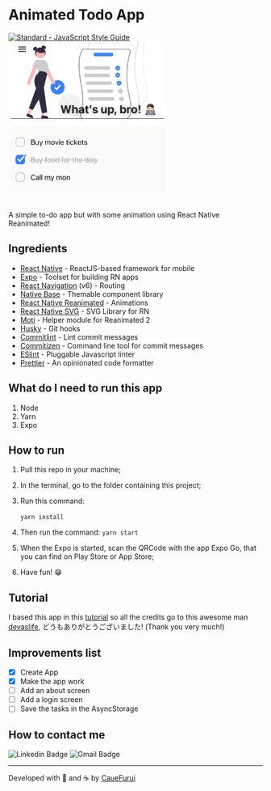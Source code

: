 # Animated Todo App

<a href="https://standardjs.com/">
  <img src="https://img.shields.io/badge/code_style-standard-brightgreen.svg" alt="Standard - JavaScript Style Guide">
</a>

<img src="doc/thumb.jpeg" height="300" />
<br />
<br />

A simple to-do app but with some animation using React Native Reanimated!


## Ingredients

- [React Native](https://reactnative.dev/) - ReactJS-based framework for mobile
- [Expo](https://expo.dev/) - Toolset for building RN apps
- [React Navigation](https://reactnavigation.org/) (v6) - Routing
- [Native Base](https://nativebase.io/) - Themable component library
- [React Native Reanimated](https://docs.swmansion.com/react-native-reanimated/) - Animations
- [React Native SVG](https://github.com/react-native-svg/react-native-svg) - SVG Library for RN
- [Moti](https://moti.fyi/) - Helper module for Reanimated 2
- [Husky](https://github.com/typicode/husky) - Git hooks
- [Commitlint](https://github.com/conventional-changelog/commitlint) - Lint commit messages
- [Commitizen](https://github.com/commitizen/cz-cli) - Command line tool for commit messages
- [ESlint](https://eslint.org/) - Pluggable Javascript linter
- [Prettier](https://prettier.io/) - An opinionated code formatter

## What do I need to run this app

1. Node
2. Yarn
3. Expo

## How to run

1. Pull this repo in your machine;
2. In the terminal, go to the folder containing this project;
3. Run this command:

    ```yarn install```

4. Then run the command:
    ```yarn start```

5. When the Expo is started, scan the QRCode with the app Expo Go, that you can find on Play Store or App Store;
6. Have fun! 😁

## Tutorial

I based this app in this [tutorial](https://www.youtube.com/watch?v=k2h7usLLBhY) so all the credits go to this awesome man [devaslife](https://github.com/craftzdog), どうもありがとうございました! (Thank you very much!)

## Improvements list

- [x] Create App
- [x] Make the app work
- [ ] Add an about screen
- [ ] Add a login screen
- [ ] Save the tasks in the AsyncStorage

## How to contact me

![Linkedin Badge](https://img.shields.io/badge/LinkedIn-0077B5?style=for-the-badge&logo=linkedin&logoColor=white&link=https://www.linkedin.com/in/cauefurui/)
![Gmail Badge](https://img.shields.io/badge/-gmail.com-6633cc?style=for-the-badge&logo=Gmail&logoColor=white&link=mailto:furui.dev@gmail.com)

<hr />

Developed with 💜 and ☕ by [CaueFurui](http://github.com/cauefurui)
